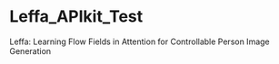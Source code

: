 # Leffa_APIkit_Test
Leffa: Learning Flow Fields in Attention for Controllable Person Image Generation

